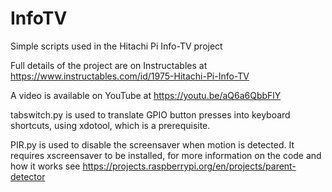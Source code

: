 # InfoTV
Simple scripts used in the Hitachi Pi Info-TV project

Full details of the project are on Instructables at https://www.instructables.com/id/1975-Hitachi-Pi-Info-TV

A video is available on YouTube at https://youtu.be/aQ6a6QbbFlY

tabswitch.py is used to translate GPIO button presses into keyboard shortcuts, using xdotool, which is a prerequisite.

PIR.py is used to disable the screensaver when motion is detected. It requires xscreensaver to be installed, for more information on the code and how it works see https://projects.raspberrypi.org/en/projects/parent-detector

